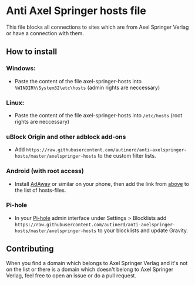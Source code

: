 # Anti Axel Springer hosts file

This file blocks all connections to sites which are from Axel Springer Verlag or have a connection with them.

## How to install

### Windows:

- Paste the content of the file axel-springer-hosts into `%WINDIR%\System32\etc\hosts` (admin rights are neccessary)

### Linux:

- Paste the content of the file axel-springer-hosts into `/etc/hosts` (root rights are neccessary)

### uBlock Origin and other adblock add-ons

- Add `https://raw.githubusercontent.com/autinerd/anti-axelspringer-hosts/master/axelspringer-hosts` to the custom filter lists.

### Android (with root access)

- Install [AdAway](https://github.com/AdAway/AdAway) or similar on your phone, then add the link from [above](#ublock-origin-and-other-adblock-add-ons) to the list of hosts-files.

### Pi-hole

- In your [Pi-hole](https://pi-hole.net/) admin interface under Settings > Blocklists add `https://raw.githubusercontent.com/autinerd/anti-axelspringer-hosts/master/axelspringer-hosts` to your blocklists and update Gravity.

## Contributing

When you find a domain which belongs to Axel Springer Verlag and it's not on the list or there is a domain which doesn't belong to Axel Springer Verlag, feel free to open an issue or do a pull request.
